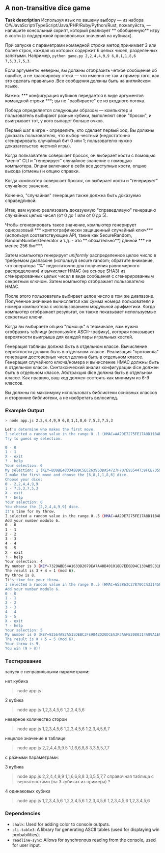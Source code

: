 A non-transitive dice game
---

**Task description** 
Используя язык по вашему выбору — из набора C#/JavaScript/TypeScript/Java/PHP/Ruby/Python/Rust, пожалуйста, — напишите консольный скрипт, который реализует ** обобщенную** игру в кости (с поддержкой произвольных значений на кубиках).

При запуске с параметрами командной строки метод принимает 3 или более строк, каждая из которых содержит 6 целых чисел, разделенных запятыми. Например, `python game.py 2,2,4,4,9,9 6,8,1,1,8,6 7,5,3,7,5,3`.

Если аргументы неверны, вы должны отобразить четкое сообщение об ошибке, а не трассировку стека — что именно не так и пример того, как это сделать правильно .Все сообщения должны быть на английском языке.

Важно: *** конфигурация кубиков передается в виде аргументов командной строки ***; вы не "разбираете" ее из входного потока.


Победа определяется следующим образом — компьютер и пользователь выбирают разные кубики, выполняют свои "броски", и выигрывает тот, у кого выпадет больше очков. 

Первый шаг в игре - определить, кто сделает первый ход. Вы должны доказать пользователю, что выбор честный (недостаточно сгенерировать случайный бит 0 или 1; пользователю нужно доказательство честной игры). 

Когда пользователь совершает бросок, он выбирает кости с помощью "меню" CLI и "генерирует" случайное значение с помощью компьютера. Опции включают в себя все доступные кости, опцию выхода (отмены) и опцию справки.

Когда компьютер совершает бросок, он выбирает кости и "генерирует" случайное значение. 

Конечно, "случайная" генерация также должна быть доказуемо справедливой.

Итак, вам нужно реализовать доказуемую "справедливую" генерацию случайных целых чисел (от 0 до 1 или от 0 до 5).

Чтобы сгенерировать такое значение, компьютер генерирует одноразовый *** криптографически защищенный случайный ключ*** (используя соответствующие API, такие как SecureRandom, RandomNumberGenerator и т.д. - это ** обязательно**) длиной *** не менее 256 бит***.

Затем компьютер генерирует _uniformly_ распределенное целое число в требуемом диапазоне (используя secure random; обратите внимание, что оператора "%" недостаточно для получения равномерного распределения) и вычисляет HMAC (на основе SHA3) из сгенерированных целых чисел в виде сообщения с сгенерированным секретным ключом. Затем компьютер отображает пользователю HMAC. 

После этого пользователь выбирает целое число в том же диапазоне. Полученное значение вычисляется как сумма номера пользователя и номера компьютера с использованием модульной арифметики. Когда компьютер отображает результат, он также показывает используемые секретные ключи.

Когда вы выбираете опцию "помощь" в терминале, вам нужно отобразить таблицу (используйте ASCII-графику), которая показывает вероятности выигрыша для каждой пары игральных костей.

Генерация таблицы должна быть в отдельном классе. Вычисление вероятности должно быть в отдельном классе. Реализация "протокола" генерации достоверных чисел должна быть в отдельном классе. Генерация случайного ключа/номера и вычисление HMAC должны быть в отдельном классе. Синтаксический анализ конфигурации dice должен быть в отдельном классе. Абстракция dice должна быть в отдельном классе. Как правило, ваш код должен состоять как минимум из 6-9 классов. 

Вы должны по максимуму использовать библиотеки основных классов и сторонние библиотеки, а не изобретать велосипед.

### Example Output

```bash
> node app.js 2,2,4,4,9,9 6,8,1,1,8,6 7,5,3,7,5,3

Let's determine who makes the first move.
I selected a random value in the range 0..1 (HMAC=AA29E7275FE17A8D1184E2D4B6B0F46D815224270C94907CF007F2118CF400F7).
Try to guess my selection.

0 - 0
1 - 1
X - exit
? - help
Your selection: 0
My selection: 1 (KEY=BD9BE48334BB9C5EC263953DA54727F707E95544739FCE7359C267E734E380A2).
I make the first move and choose the [6,8,1,1,8,6] dice.
Choose your dice:
0 - 2,2,4,4,9,9 
1 - 7,5,3,7,5,3
X - exit
? - help
Your selection: 0 
You choose the [2,2,4,4,9,9] dice.
It's time for my throw.
I selected a random value in the range 0..5 (HMAC=AA29E7275FE17A8D1184E2D4B6B0F46D815224270C94907CF007F2118CF400F7).
Add your number modulo 6.
0 - 0
1 - 1
2 - 2
3 - 3
4 - 4
5 - 5
X - exit
? - help
Your selection: 4
My number is 3 (KEY=7329ABD54A1633D2079EA7A48B401018D7EE6DD4C130AB5C31BC029CC8359637).
The result is 3 + 4 = 1 (mod 6).
My throw is 8.
It's time for your throw.
I selected a random value in the range 0..5 (HMAC=652863C27870CCA331458F4658D89413F405736FE5AA19B868FBDDAB5611A406).
Add your number modulo 6.
0 - 0
1 - 1
2 - 2
3 - 3
4 - 4
5 - 5
X - exit
? - help
Your selection: 5
My number is 0 (KEY=92564A82A515DEBC3FE9842D20DCEA3F3AAFB2080314A09A1E9A2CC729EDAF44).
The result is 0 + 5 = 5 (mod 6).
Your throw is 9.
You win (9 > 8)!
```

### Tестирование 
запуск с неправильными параметрами: 

нет кубика 
> node app.js

2 кубика 
> node app.js 1,2,3,4,5,6 1,2,3,4,5,6

неверное количество сторон 
> node app.js 1,2,3,4,5,6 1,2,3,4,5,6 1,2,3,4,5,6,7

нецелое значение в таблице 
> node app.js 2,2,4,4,9,9.5 1,1,6,6,8,8 3,3,5,5,7,7

с разными параметрами:

3 кубика 
> node app.js 2,2,4,4,9,9 1,1,6,6,8,8 3,3,5,5,7,7
справочная таблица с вероятностями (на 3 кубиках из примера)
> ?

4 одинаковых кубика 
> node app.js 1,2,3,4,5,6 1,2,3,4,5,6 1,2,3,4,5,6 1,2,3,4,5,6 1,2,3,4,5,6


### Dependencies

- `chalk`: Used for adding color to console outputs.
- `cli-table3`: A library for generating ASCII tables (used for displaying win probabilities).
- `readline-sync`: Allows for synchronous reading from the console, used for user input.



